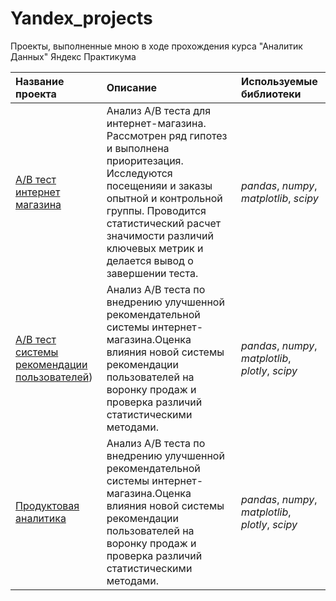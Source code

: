# Yandex_projects

Проекты, выполненные мною в ходе прохождения курса "Аналитик Данных" Яндекс Практикума

| Название проекта | Описание | Используемые библиотеки | 
| :---------------------- | :---------------------- | :---------------------- |
| [A/B тест интернет магазина](https://github.com/eyungelson/Yandex_projects/blob/main/AB%20Tests/Internet_store_AB_test.ipynb) | Анализ А/В теста для интернет-магазина. Рассмотрен ряд гипотез и выполнена приоритезация. Исследуются посещенияи и заказы опытной и контрольной группы. Проводится статистический расчет значимости различий ключевых метрик и делается вывод о завершении теста.| *pandas*, *numpy*, *matplotlib*, *scipy* |
| [A/B тест системы рекомендации пользователей](https://github.com/eyungelson/Yandex_projects/blob/main/AB%20Tests/Recommender_system_AB_test.ipynb)) | Анализ A/B теста по внедрению улучшенной рекомендательной системы интернет-магазина.Оценка влияния новой системы рекомендации пользователей на воронку продаж и проверка различий статистическими методами.| *pandas*, *numpy*, *matplotlib*, *plotly*, *scipy* |
| [Продуктовая аналитика](https://github.com/eyungelson/Yandex_projects/blob/main/product_analytics/Product%20analytics.ipynb) | Анализ A/B теста по внедрению улучшенной рекомендательной системы интернет-магазина.Оценка влияния новой системы рекомендации пользователей на воронку продаж и проверка различий статистическими методами.| *pandas*, *numpy*, *matplotlib*, *plotly*, *scipy* |
